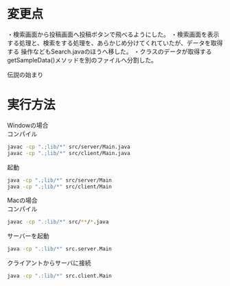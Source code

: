# 変更点
・検索画面から投稿画面へ投稿ボタンで飛べるようにした。
・検索画面を表示する処理と、検索をする処理を、あらかじめ分けてくれていたが、データを取得する
操作などもSearch.javaのほうへ移した。
・クラスのデータが取得するgetSampleData()メソッドを別のファイルへ分割した。

伝説の始まり

# 実行方法
Windowの場合  
コンパイル 
```bash
javac -cp ".;lib/*" src/server/Main.java  
javac -cp ".;lib/*" src/client/Main.java 
```
起動  
```bash
java -cp ".;lib/*" src/server/Main  
java -cp ".;lib/*" src/client/Main
```

Macの場合  
コンパイル  
```bash
javac -cp ".:lib/*" src/**/*.java
```
サーバーを起動
```bash
java -cp ".:lib/*" src.server.Main
```
クライアントからサーバに接続  
```bash
java -cp ".:lib/*" src.client.Main
```